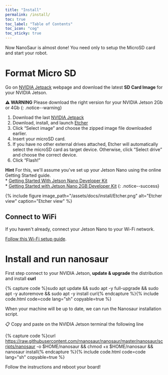 ```yaml
---
title: "Install"
permalink: /install/
toc: true
toc_label: "Table of Contents"
toc_icon: "cog"
toc_sticky: true
---
```


Now NanoSaur is almost done! You need only to setup the MicroSD card and start your robot.

# Format Micro SD

Go on [NVIDIA Jetpack](https://developer.nvidia.com/embedded/Jetpack) webpage and download the latest **SD Card Image** for your NVIDIA Jetson.

**:warning: WARNING** Please download the right version for your NVIDIA Jetson 2Gb or 4Gb
{: .notice--warning}

1. Download the last [NVIDIA Jetpack](https://developer.nvidia.com/embedded/Jetpack)
2. Download, install, and launch [Etcher](https://www.balena.io/etcher)
3. Click “Select image” and choose the zipped image file downloaded earlier.
4. Insert your microSD card.
5. If you have no other external drives attached, Etcher will automatically select the microSD card as target device. Otherwise, click “Select drive” and choose the correct device.
6. Click “Flash!”

**Hint** For this, we'll assume you've set up your Jetson Nano using the online Getting Started guide.<br/>* [Getting Started With Jetson Nano Developer Kit](https://developer.nvidia.com/embedded/learn/get-started-jetson-nano-devkit)<br/>* [Getting Started with Jetson Nano 2GB Developer Kit](https://developer.nvidia.com/embedded/learn/get-started-jetson-nano-2gb-devkit)
{: .notice--success}

{% include figure image_path="/assets/docs/install/Etcher.png" alt="Etcher view" caption="Etcher view" %}

## Connect to WiFi

If you haven't already, connect your Jetson Nano to your Wi-Fi network.

[Follow this Wi-Fi setup guide](/extra/wifi).

# Install and run nanosaur

First step connect to your NVIDIA Jetson, **update & upgrade** the distribution and install **curl**

{% capture code %}sudo apt update && sudo apt -y full-upgrade && sudo apt -y autoremove && sudo apt -y install curl{% endcapture %}{% include code.html code=code lang="sh" copyable=true %}

When your machine will be up to date, we can run the Nanosaur installation script.

:clipboard: Copy and paste on the NVIDIA Jetson terminal the following line

{% capture code %}curl https://raw.githubusercontent.com/rnanosaur/nanosaur/master/nanosaur/scripts/nanosaur -o $HOME/nanosaur && chmod +x $HOME/nanosaur && nanosaur install{% endcapture %}{% include code.html code=code lang="sh" copyable=true %}

Follow the instructions and reboot your board!
